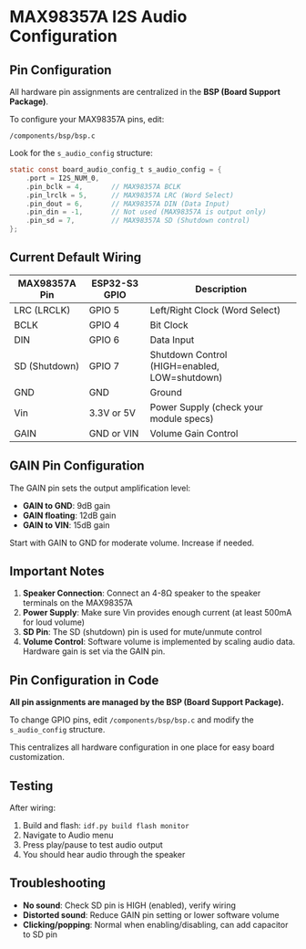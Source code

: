 # MAX98357A I2S Audio Configuration

## Pin Configuration

All hardware pin assignments are centralized in the **BSP (Board Support Package)**.

To configure your MAX98357A pins, edit:
```
/components/bsp/bsp.c
```

Look for the `s_audio_config` structure:

```c
static const board_audio_config_t s_audio_config = {
    .port = I2S_NUM_0,
    .pin_bclk = 4,       // MAX98357A BCLK
    .pin_lrclk = 5,      // MAX98357A LRC (Word Select)
    .pin_dout = 6,       // MAX98357A DIN (Data Input)
    .pin_din = -1,       // Not used (MAX98357A is output only)
    .pin_sd = 7,         // MAX98357A SD (Shutdown control)
};
```

## Current Default Wiring

| MAX98357A Pin | ESP32-S3 GPIO | Description |
|---------------|---------------|-------------|
| LRC (LRCLK)   | GPIO 5        | Left/Right Clock (Word Select) |
| BCLK          | GPIO 4        | Bit Clock |
| DIN           | GPIO 6        | Data Input |
| SD (Shutdown) | GPIO 7        | Shutdown Control (HIGH=enabled, LOW=shutdown) |
| GND           | GND           | Ground |
| Vin           | 3.3V or 5V    | Power Supply (check your module specs) |
| GAIN          | GND or VIN    | Volume Gain Control |

## GAIN Pin Configuration

The GAIN pin sets the output amplification level:

- **GAIN to GND**: 9dB gain
- **GAIN floating**: 12dB gain  
- **GAIN to VIN**: 15dB gain

Start with GAIN to GND for moderate volume. Increase if needed.

## Important Notes

1. **Speaker Connection**: Connect an 4-8Ω speaker to the speaker terminals on the MAX98357A
2. **Power Supply**: Make sure Vin provides enough current (at least 500mA for loud volume)
3. **SD Pin**: The SD (shutdown) pin is used for mute/unmute control
4. **Volume Control**: Software volume is implemented by scaling audio data. Hardware gain is set via the GAIN pin.

## Pin Configuration in Code

**All pin assignments are managed by the BSP (Board Support Package).**

To change GPIO pins, edit `/components/bsp/bsp.c` and modify the `s_audio_config` structure.

This centralizes all hardware configuration in one place for easy board customization.

## Testing

After wiring:
1. Build and flash: `idf.py build flash monitor`
2. Navigate to Audio menu
3. Press play/pause to test audio output
4. You should hear audio through the speaker

## Troubleshooting

- **No sound**: Check SD pin is HIGH (enabled), verify wiring
- **Distorted sound**: Reduce GAIN pin setting or lower software volume
- **Clicking/popping**: Normal when enabling/disabling, can add capacitor to SD pin
